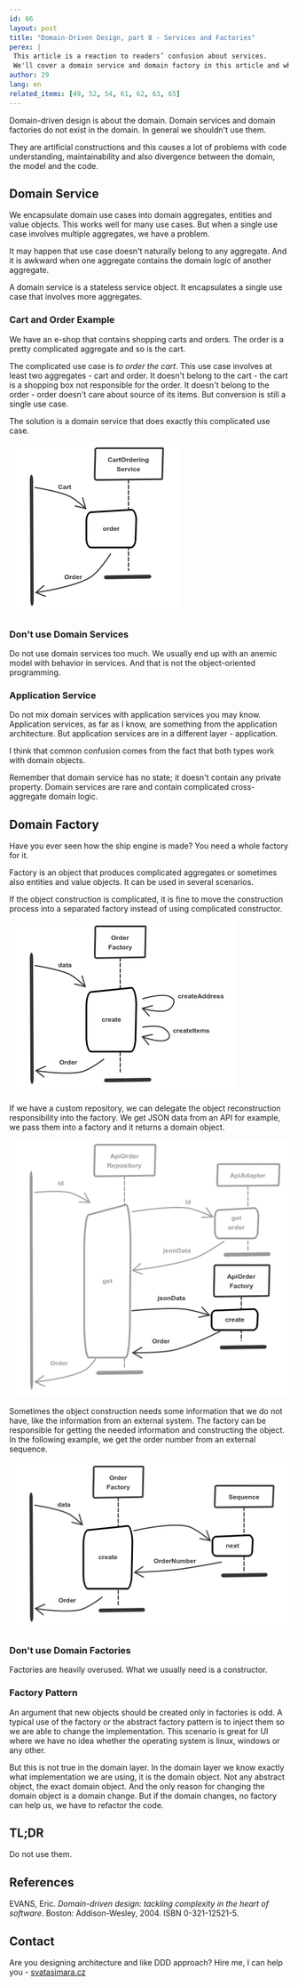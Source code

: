```yaml
---
id: 66
layout: post
title: "Domain-Driven Design, part 8 - Services and Factories"
perex: |
 This article is a reaction to readers’ confusion about services.
 We'll cover a domain service and domain factory in this article and when to use them and when not to.
author: 29
lang: en
related_items: [49, 52, 54, 61, 62, 63, 65]
---
```


Domain-driven design is about the domain.
Domain services and domain factories do not exist in the domain.
In general we shouldn't use them.

They are artificial constructions and this causes a lot of problems with code understanding, maintainability and also divergence between the domain, the model and the code.

## Domain Service

We encapsulate domain use cases into domain aggregates, entities and value objects.
This works well for many use cases.
But when a single use case involves multiple aggregates, we have a problem.

It may happen that use case doesn't naturally belong to any aggregate.
And it is awkward when one aggregate contains the domain logic of another aggregate.

A domain service is a stateless service object.
It encapsulates a single use case that involves more aggregates.

### Cart and Order Example

We have an e-shop that contains shopping carts and orders.
The order is a pretty complicated aggregate and so is the cart.

The complicated use case is *to order the cart*.
This use case involves at least two aggregates - cart and order.
It doesn't belong to the cart - the cart is a shopping box not responsible for the order.
It doesn't belong to the order - order doesn't care about source of its items.
But conversion is still a single use case.

The solution is a domain service that does exactly this complicated use case.

![service has cart as an input and order as an outpu](/assets/images/posts/2018/ddd-services-factories/service.png)

### Don't use Domain Services

Do not use domain services too much.
We usually end up with an anemic model with behavior in services.
And that is not the object-oriented programming.

### Application Service

Do not mix domain services with application services you may know.
Application services, as far as I know, are something from the application architecture.
But application services are in a different layer - application.

I think that common confusion comes from the fact that both types work with domain objects.

Remember that domain service has no state; it doesn't contain any private property.
Domain services are rare and contain complicated cross-aggregate domain logic.

## Domain Factory

Have you ever seen how the ship engine is made?
You need a whole factory for it.

Factory is an object that produces complicated aggregates or sometimes also entities and value objects.
It can be used in several scenarios.

If the object construction is complicated, it is fine to move the construction process into a separated factory instead of using complicated constructor.

![data goes into a factory and it creates an order](/assets/images/posts/2018/ddd-services-factories/factory-constructor.png)

If we have a custom repository, we can delegate the object reconstruction responsibility into the factory.
We get JSON data from an API for example, we pass them into a factory and it returns a domain object.

![api order repository gets data from api adapter, passes them into api order factory and factory returns order](/assets/images/posts/2018/ddd-services-factories/factory-json.png)

Sometimes the object construction needs some information that we do not have, like the information from an external system.
The factory can be responsible for getting the needed information and constructing the object.
In the following example, we get the order number from an external sequence.

![data goes into a factory and it creates an order](/assets/images/posts/2018/ddd-services-factories/factory-sequence.png)

### Don't use Domain Factories

Factories are heavily overused.
What we usually need is a constructor.

### Factory Pattern

An argument that new objects should be created only in factories is odd.
A typical use of the factory or the abstract factory pattern is to inject them so we are able to change the implementation.
This scenario is great for UI where we have no idea whether the operating system is linux, windows or any other.

But this is not true in the domain layer.
In the domain layer we know exactly what implementation we are using, it is the domain object.
Not any abstract object, the exact domain object.
And the only reason for changing the domain object is a domain change.
But if the domain changes, no factory can help us, we have to refactor the code.

## TL;DR

Do not use them.

## References

EVANS, Eric.
*Domain-driven design: tackling complexity in the heart of software*.
Boston: Addison-Wesley, 2004.
ISBN 0-321-12521-5.

## Contact

Are you designing architecture and like DDD approach? Hire me, I can help you - [svatasimara.cz](http://svatasimara.cz/)
